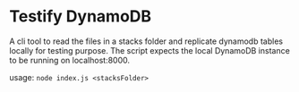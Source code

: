 # Testify DynamoDB

A cli tool to read the files in a stacks folder and replicate dynamodb tables locally for testing purpose. The script expects the local DynamoDB instance to be running on localhost:8000.

usage: `node index.js <stacksFolder>`
